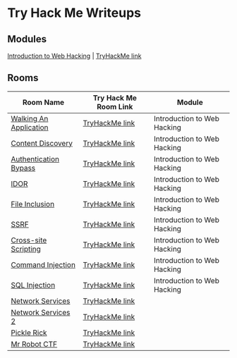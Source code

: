 # Try Hack Me Writeups

## Modules

[Introduction to Web Hacking](./intro-to-web-hacking) | [TryHackMe link](https://tryhackme.com/module/intro-to-web-hacking)  

## Rooms

| Room Name                                                               | Try Hack Me Room Link                                             | Module                      |
|-------------------------------------------------------------------------|-------------------------------------------------------------------|-----------------------------|
| [Walking An Application](./intro-to-web-hacking/walking-an-application) | [TryHackMe link](https://tryhackme.com/room/walkinganapplication) | Introduction to Web Hacking |
| [Content Discovery](./intro-to-web-hacking/content-discovery)           | [TryHackMe link](https://tryhackme.com/room/contentdiscovery)     | Introduction to Web Hacking |
| [Authentication Bypass](./intro-to-web-hacking/authentication-bypass)   | [TryHackMe link](https://tryhackme.com/room/authenticationbypass) | Introduction to Web Hacking |
| [IDOR](./intro-to-web-hacking/idor)                                     | [TryHackMe link](https://tryhackme.com/room/idor)                 | Introduction to Web Hacking |
| [File Inclusion](./intro-to-web-hacking/file-inclusion)                 | [TryHackMe link](https://tryhackme.com/room/fileinc)              | Introduction to Web Hacking |
| [SSRF](./intro-to-web-hacking/ssrf)                                     | [TryHackMe link](https://tryhackme.com/room/ssrfqi)               | Introduction to Web Hacking |
| [Cross-site Scripting](./intro-to-web-hacking/cross_site-scripting)     | [TryHackMe link](https://tryhackme.com/room/xssgi)                | Introduction to Web Hacking |
| [Command Injection](./intro-to-web-hacking/command-injection)           | [TryHackMe link](https://tryhackme.com/room/oscommandinjection)   | Introduction to Web Hacking |
| [SQL Injection](./intro-to-web-hacking/sql-injection)                   | [TryHackMe link](https://tryhackme.com/room/sqlinjectionlm)       | Introduction to Web Hacking |
| [Network Services](./network-services)                                  | [TryHackMe link](https://tryhackme.com/room/networkservices)      |                             |
| [Network Services 2](./network-services-2)                              | [TryHackMe link](https://tryhackme.com/room/networkservices2)     |                             |
| [Pickle Rick](./pickle-rick)                                            | [TryHackMe link](https://tryhackme.com/room/picklerick)           |                             |
| [Mr Robot CTF](./mr-robot-cft/mr-robot-ctf.md)                          | [TryHackMe link](https://tryhackme.com/room/mrrobot)              |                             |

